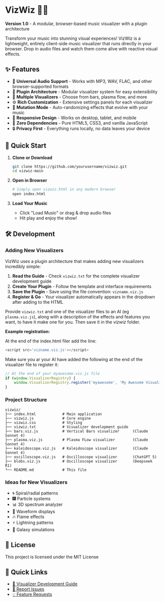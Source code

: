 # VizWiz 🎵✨

**Version 1.0** - A modular, browser-based music visualizer with a plugin architecture

Transform your music into stunning visual experiences! VizWiz is a lightweight, entirely client-side music visualizer that runs directly in your browser. Drop in audio files and watch them come alive with reactive visual effects.

## ✨ Features

- 🎵 **Universal Audio Support** - Works with MP3, WAV, FLAC, and other browser-supported formats
- 🔌 **Plugin Architecture** - Modular visualizer system for easy extensibility
- 🎨 **Multiple Visualizers** - Choose from bars, plasma flow, and more
- ⚙️ **Rich Customization** - Extensive settings panels for each visualizer
- 🎲 **Mutation Mode** - Auto-randomizing effects that evolve with your music
- 📱 **Responsive Design** - Works on desktop, tablet, and mobile
- 🚀 **Zero Dependencies** - Pure HTML5, CSS3, and vanilla JavaScript
- 🔒 **Privacy First** - Everything runs locally, no data leaves your device

## 🚀 Quick Start

1. **Clone or Download**
   ```bash
   git clone https://github.com/yourusername/vizwiz.git
   cd vizwiz-main
   ```

2. **Open in Browser**
   ```bash
   # Simply open vizwiz.html in any modern browser
   open index.html
   ```

3. **Load Your Music**
   - Click "Load Music" or drag & drop audio files
   - Hit play and enjoy the show!

## 🛠️ Development

### Adding New Visualizers

VizWiz uses a plugin architecture that makes adding new visualizers incredibly simple:

1. **Read the Guide** - Check `vizwiz.txt` for the complete visualizer development guide
2. **Create Your Plugin** - Follow the template and interface requirements
2. **Save the Plugin** - Save using the file convention: `vizname.viz.js`
4. **Register & Go** - Your visualizer automatically appears in the dropdown after adding to the HTML

Provide `vizwiz.txt` and one of the visualizer files to an AI (eg `plasma.viz.js`), along with a description of the effects and features you want, to have it make one for you. Then save it in the *vizwiz* folder.

**Example registration:**

At the end of the index.html filer add the line:

```javascript
<script src='vizname.viz.js'></script>
```
Make sure you ar your AI have added the following at the end of the visualizer file to register it:
```javascript
// At the end of your myawesome.viz.js file
if (window.VisualizerRegistry) {
    window.VisualizerRegistry.register('myawesome', 'My Awesome Visualizer', MyAwesomeVisualizer);
}
```

### Project Structure
```
vizwiz/
├── index.html            # Main application
├── vizwiz.js             # Core engine
├── vizwiz.css            # Styling
├── vizwiz.txt            # Visualizer development guide
├── bars.viz.js           # Vertical Bars visualizer      (Claude Sonnet 4)
├── plasma.viz.js         # Plasma FLow visualizer        (Claude Sonnet 4)
├── kaleidoscope.viz.js   # Kaleidoscope visualizer       (Claude Sonnet 4)
├── oscilloscope.viz.js   # Oscilloscope visualizer       (ChatGPT 5)
├── blobs.viz.js          # Oscilloscope visualizer       (Deepseek R1)
└── README.md             # This file
```

### Ideas for New Visualizers
- 🌀 Spiral/radial patterns
- 🎆 Particle systems
- 📊 3D spectrum analyzer
- 🌈 Waveform displays
- 🔥 Flame effects
- ⚡ Lightning patterns
- 🌌 Galaxy simulations

## 📜 License

This project is licensed under the MIT License

## 🚀 Quick Links
- [📖 Visualizer Development Guide](vizwiz.txt)
- [🐛 Report Issues](https://github.com/RobinNixon/vizwiz/issues)
- [💡 Feature Requests](https://github.com/RobinNixon/vizwiz/discussions)
